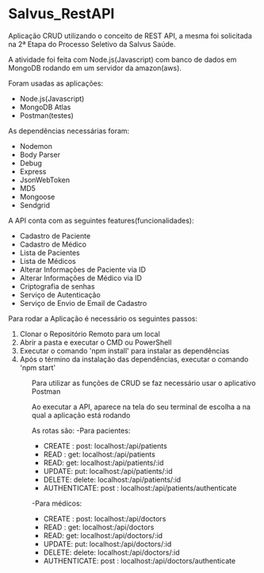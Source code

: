 # Salvus_RestAPI
<p>Aplicação CRUD utilizando o conceito de REST API, a mesma foi solicitada na 2ª Etapa do Processo Seletivo da Salvus Saúde.</p>
<p>A atividade foi feita com Node.js(Javascript) com banco de dados em MongoDB rodando em um servidor da amazon(aws).</p>

Foram usadas as aplicações:
<ul>
 <li>Node.js(Javascript)</li>
 <li>MongoDB Atlas</li>
 <li>Postman(testes)</li>
</ul>

As dependências necessárias foram:
 <ul>
 <li>Nodemon</li>
 <li>Body Parser</li>
 <li>Debug</li>
 <li>Express</li>
 <li>JsonWebToken</li>
 <li>MD5</li>
 <li>Mongoose</li>
 <li>Sendgrid</li>
</ul>

A API conta com as seguintes features(funcionalidades):
 <ul>
 <li>Cadastro de Paciente </li>
 <li>Cadastro de Médico</li>
 <li>Lista de Pacientes</li>
 <li>Lista de Médicos</li>
 <li>Alterar Informações de Paciente via ID</li>
 <li>Alterar Informações de Médico via ID</li>
 <li>Criptografia de senhas</li>
 <li>Serviço de Autenticação</li>
 <li>Serviço de Envio de Email de Cadastro</li>
</ul>
Para rodar a Aplicação é necessário os seguintes passos:

<ol>
 <li> Clonar o Repositório Remoto para um local</li>
 <li>Abrir a pasta e executar o CMD ou PowerShell</li>
 <li>Executar o comando 'npm install' para instalar as dependências</li>
 <li>Após o término da instalação das dependências, executar o comando 'npm start'</li>
<ol>

Para utilizar as funções de CRUD se faz necessário usar o aplicativo Postman
<p>Ao executar a API, aparece na tela do seu terminal de escolha a <porta> na qual a aplicação está rodando</p>
 <span>As rotas são:</span>
 <span>-Para pacientes:</span>
 <ul>
  <li> CREATE : post: localhost:<porta>/api/patients</li>
  <li> READ : get: localhost:<porta>/api/patients</li>
  <li> READ:  get: localhost:<porta>/api/patients/:id</li>
  <li> UPDATE: put: localhost:<porta>/api/patients/:id</li>
  <li> DELETE: delete: localhost:<porta>/api/patients/:id</li>
  <li> AUTHENTICATE: post : localhost:<porta>/api/patients/authenticate</li>
 </ul>

  -Para médicos:
 <ul>
  <li>  CREATE : post: localhost:<porta>/api/doctors</li>
  <li>  READ : get: localhost:<porta>/api/doctors</li>
  <li>  READ:  get: localhost:<porta>/api/doctors/:id</li>
  <li>  UPDATE: put: localhost:<porta>/api/doctors/:id</li>
  <li>  DELETE: delete: localhost:<porta>/api/doctors/:id</li>
  <li>  AUTHENTICATE: post : localhost:<porta>/api/doctors/authenticate</li>
</ul>

